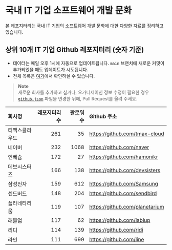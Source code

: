 # 국내 IT 기업 소프트웨어 개발 문화
본 레포지터리는 국내 IT 기업의 소프트웨어 개발 문화에 대한 다양한 자료를 정리하고 있습니다.

## 상위 10개 IT 기업 Github 레포지터리 (숫자 기준)

- 데이터는 매일 오후 1시에 자동으로 업데이트됩니다. `main` 브랜치에 새로운 커밋이 추가되었을 때도 업데이트가 시도됩니다.
- 전체 목록은 [여기](./github.md)에서 확인하실 수 있습니다.

> **Note**<br />
> 새로운 회사를 추가하고 싶거나, 오가니제이션 정보 수정이 필요한 경우 [`github.json`](./github.json) 파일을 변경한 뒤에, Pull Request를 올려 주세요.

<!-- MARKDOWN_TABLE(GITHUB): START -->

| **회사명** | **레포지터리 수** | **팔로워 수** | **Github 주소** |
|:---|---:|---:|:---|
| 티맥스클라우드 | 261 | 35 | https://github.com/tmax-cloud |
| 네이버 | 232 | 1068 | https://github.com/naver |
| 인베슘 | 172 | 27 | https://github.com/hamonikr |
| 데브시스터즈 | 166 | 138 | https://github.com/devsisters |
| 삼성전자 | 159 | 612 | https://github.com/Samsung |
| 센드버드 | 148 | 204 | https://github.com/sendbird |
| 플라네타리움 | 119 | 107 | https://github.com/planetarium |
| 래블업 | 117 | 62 | https://github.com/lablup |
| 리디 | 114 | 139 | https://github.com/ridi |
| 라인 | 111 | 699 | https://github.com/line |

<!-- MARKDOWN_TABLE(GITHUB): END -->
